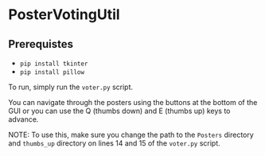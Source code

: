 # PosterVotingUtil

## Prerequistes
- `pip install tkinter`
- `pip install pillow`

To run, simply run the `voter.py` script.

You can navigate through the posters using the buttons at the bottom of the GUI or you can use the Q (thumbs down) and E (thumbs up) keys to advance.

NOTE: To use this, make sure you change the path to the `Posters` directory and `thumbs_up` directory on lines 14 and 15 of the `voter.py` script.
